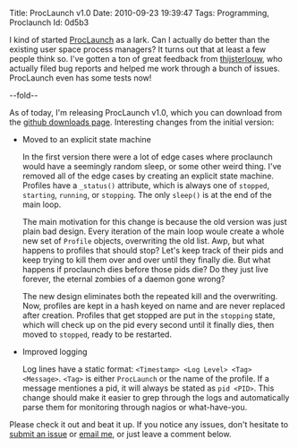 Title: ProcLaunch v1.0
Date:  2010-09-23 19:39:47
Tags:  Programming, Proclaunch
Id:    0d5b3

I kind of started [ProcLaunch][] as a lark. Can I actually do better than the existing user space process managers? It turns out that at least a few people think so. I've gotten a ton of great feedback from [thijsterlouw](http://github.com/thijsterlouw), who actually filed bug reports and helped me work through a bunch of issues. ProcLaunch even has some tests now!

--fold--

As of today, I'm releasing ProcLaunch v1.0, which you can download from the [github downloads page][]. Interesting changes from the initial version:

* Moved to an explicit state machine

    In the first version there were a lot of edge cases where proclaunch would have a seemingly random sleep, or some other weird thing. I've removed all of the edge cases by creating an explicit state machine. Profiles have a `_status()` attribute, which is always one of `stopped`, `starting`, `running`, or `stopping`. The only `sleep()` is at the end of the main loop.

    The main motivation for this change is because the old version was just plain bad design. Every iteration of the main loop woule create a whole new set of `Profile` objects, overwriting the old list. Awp, but what happens to profiles that should stop? Let's keep track of their pids and keep trying to kill them over and over until they finally die. But what happens if proclaunch dies before those pids die? Do they just live forever, the eternal zombies of a daemon gone wrong?

    The new design eliminates both the repeated kill and the overwriting. Now, profiles are kept in a hash keyed on name and are never replaced after creation. Profiles that get stopped are put in the `stopping` state, which will check up on the pid every second until it finally dies, then moved to `stopped`, ready to be restarted.

* Improved logging

    Log lines have a static format: `<Timestamp> <Log Level> <Tag> <Message>`. `<Tag>` is either `ProcLaunch` or the name of the profile. If a message mentiones a pid, it will always be stated as `pid <PID>`. This change should make it easier to grep through the logs and automatically parse them for monitoring through nagios or what-have-you. 

Please check it out and beat it up. If you notice any issues, don't hesitate to [submit an issue][proclaunch issues] or [email me](mailto:pete@bugsplat.info), or just leave a comment below.

[ProcLaunch]: http://github.com/peterkeen/proclaunch
[github downloads page]: http://github.com/peterkeen/proclaunch/downloads
[proclaunch issues]: http://github.com/peterkeen/proclaunch/issues
